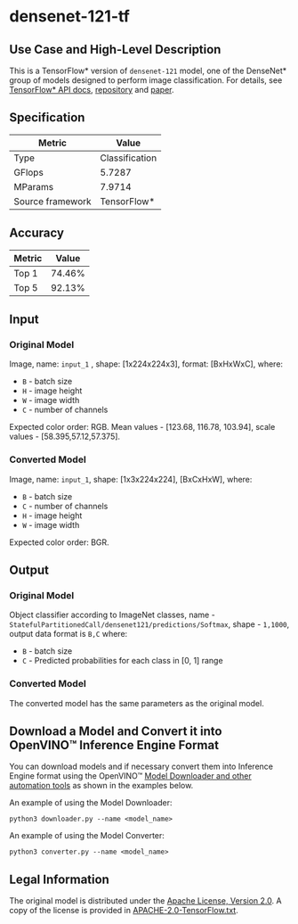 # densenet-121-tf

## Use Case and High-Level Description

This is a TensorFlow\* version of `densenet-121` model, one of the DenseNet\* group of models designed to perform image classification.
For details, see [TensorFlow\* API docs](https://www.tensorflow.org/api_docs/python/tf/keras/applications/DenseNet121), [repository](https://github.com/tensorflow/tensorflow) and [paper](https://arxiv.org/abs/1608.06993).

## Specification

| Metric                          | Value           |
|---------------------------------|-----------------|
| Type                            | Classification  |
| GFlops                          | 5.7287          |
| MParams                         | 7.9714          |
| Source framework                | TensorFlow\*    |

## Accuracy

| Metric | Value |
| ------ | ----- |
| Top 1  | 74.46% |
| Top 5  | 92.13%|

## Input

### Original Model

Image, name: `input_1` , shape: [1x224x224x3], format: [BxHxWxC],
where:

- `B` - batch size
- `H` - image height
- `W` - image width
- `C` - number of channels

Expected color order: RGB.
Mean values - [123.68, 116.78, 103.94], scale values - [58.395,57.12,57.375].

### Converted Model

Image, name: `input_1`, shape: [1x3x224x224], [BxCxHxW],
where:

- `B` - batch size
- `C` - number of channels
- `H` - image height
- `W` - image width

Expected color order: BGR.

## Output

### Original Model

Object classifier according to ImageNet classes, name - `StatefulPartitionedCall/densenet121/predictions/Softmax`,  shape - `1,1000`, output data format is `B,C` where:

- `B` - batch size
- `C` - Predicted probabilities for each class in  [0, 1] range

### Converted Model

The converted model has the same parameters as the original model.

## Download a Model and Convert it into OpenVINO™ Inference Engine Format

You can download models and if necessary convert them into Inference Engine format using the OpenVINO™ [Model Downloader and other automation tools](../../../tools/downloader/README.md) as shown in the examples below.

An example of using the Model Downloader:
```
python3 downloader.py --name <model_name>
```

An example of using the Model Converter:
```
python3 converter.py --name <model_name>
```

## Legal Information

The original model is distributed under the
[Apache License, Version 2.0](https://raw.githubusercontent.com/tensorflow/tensorflow/master/LICENSE).
A copy of the license is provided in [APACHE-2.0-TensorFlow.txt](../licenses/APACHE-2.0-TensorFlow.txt).
